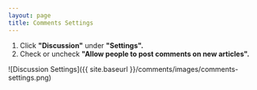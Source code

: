```yaml
---
layout: page
title: Comments Settings
---
```


1. Click **"Discussion"** under **"Settings".**
2. Check or uncheck **"Allow people to post comments on new articles".**

![Discussion Settings]({{ site.baseurl }}/comments/images/comments-settings.png)
